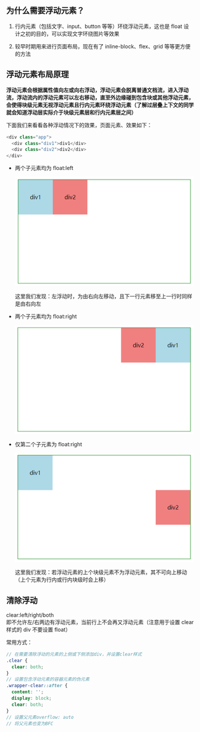 ## 为什么需要浮动元素？

1. 行内元素（包括文字、input、button 等等）环绕浮动元素，这也是 float 设计之初的目的，可以实现文字环绕图片等效果

2. 较早时期用来进行页面布局，现在有了 inline-block、flex、grid 等等更方便的方法

## 浮动元素布局原理

**浮动元素会根据属性值向左或向右浮动，浮动元素会脱离普通文档流，进入浮动流，浮动流内的浮动元素可以左右移动，直至外边缘碰到包含块或其他浮动元素，会使得块级元素无视浮动元素且行内元素环绕浮动元素（了解过层叠上下文的同学就会知道浮动层实际介于块级元素层和行内元素层之间）**

下面我们来看看各种浮动情况下的效果，页面元素、效果如下：

```js
<div class="app">
  <div class="div1">div1</div>
  <div class="div2">div2</div>
</div>
```

- 两个子元素均为 float:left

  ![float](../Images/float_1.png)

  这里我们发现：左浮动时，为由右向左移动，且下一行元素移至上一行时同样是由右向左

- 两个子元素均为 float:right

  ![float](../Images/float_2.png)

- 仅第二个子元素为 float:right

  ![float](../Images/float_3.png)

  这里我们发现：若浮动元素的上个块级元素不为浮动元素，其不可向上移动（上个元素为行内或行内块级时会上移）

## 清除浮动

clear:left/right/both <br/>
即不允许左/右两边有浮动元素，当前行上不会再又浮动元素（注意用于设置 clear 样式的 div 不要设置 float） <br/>

常用方式：

```scss
// 在需要清除浮动的元素的上侧或下侧添加div，并设置clear样式
.clear {
  clear: both;
}
// 设置包含浮动元素的容器元素的伪元素
.wrapper-clear::after {
  content: '';
  display: block;
  clear: both;
}
// 设置父元素overflow: auto
// 将父元素也变为BFC
```
